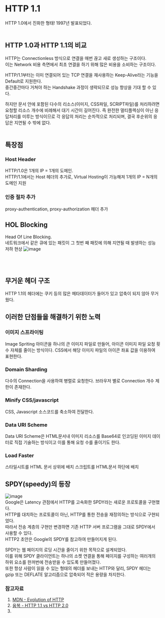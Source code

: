 # HTTP 1.1 
HTTP 1.0에서 진화한 형태! 1997년 발표되었다.
<br/><br/>
## HTTP 1.0과 HTTP 1.1의 비교
HTTP는 Connectionless 방식으로 연결을 매번 끊고 새로 생성하는 구조이다.   
이는 Network 비용 측면에서 최초 연결을 하기 위해 많은 비용을 소비하는 구조이다.   
   
HTTP/1.1부터는 이미 연결되어 있는 TCP 연결을 재사용하는 Keep-Alive라는 기능을 Default로 지원한다.   
중간중간마다 거쳐야 하는 Handshake 과정이 생략되므로 성능 향상을 기대 할 수 있다.
   
하지만 문서 안에 포함된 다수의 리소스(이미지, CSS파일, SCRIPT파일)를 처리하려면 요청할 리소스 개수에 비례해서 대기 시간이 길어진다.
즉 완전한 멀티플렉싱이 아닌 응답처리를 미루는 방식이므로 각 응답의 처리는 순차적으로 처리되며, 결국 후순위의 응답은 지연될 수 밖에 없다.
<br/><br/>

## 특장점
### Host Header
HTTP/1.0은 1개의 IP = 1개의 도메인.  
HTTP/1.1에서는 Host 헤더의 추가로, Virtual Hosting이 가능해져 1개의 IP = N개의 도메인 지원     
   
### 인증 절차 추가   
proxy-authentication, proxy-authorization 헤더 추가   
    
## HOL Blocking  
Head Of Line Blocking.   
네트워크에서 같은 큐에 있는 패킷이 그 첫번 째 패킷에 의해 지연될 때 발생하는 성능 저하 현상
![image](https://user-images.githubusercontent.com/59358570/193714281-ac1fb5a3-a5cb-4e78-8852-b0e6f2818433.png)

<br/><br/>

## 무거운 헤더 구조  
HTTP 1.1의 헤더에는 쿠키 등의 많은 메타데이터가 들어가 있고 압축이 되지 않아 무거웠다.

   
## 이러한 단점들을 해결하기 위한 노력
### 이미지 스프라이팅   
Image Spriting 아이콘을 하나의 큰 이미지 파일로 만들어, 아이콘 이미지 파일 요청 횟수 자체를 줄이는 방식이다. 
CSS에서 해당 이미지 파일의 아이콘 좌표 값을 이용하여 표현한다. 
   
### Domain Sharding 
다수의 Connection을 사용하여 병렬로 요청한다. 브라우저 별로 Connection 개수 제한이 존재한다. 
   
### Minify CSS/javascript
CSS, Javascript 소스코드를 축소하여 전달한다.
   
### Data URI Scheme 
Data URI Scheme은 HTML문서내 이미지 리소스를 Base64로 인코딩된 이미지 데이터로 직접 기술하는 방식이고 이를 통해 요청 수를 줄이기도 한다.
   
### Load Faster
스타일시트를 HTML 문서 상위에 배치 스크립트를 HTML문서 하단에 배치
   
      
## SPDY(speedy)의 등장   
![image](https://user-images.githubusercontent.com/59358570/193715188-b3efec4a-cda9-4d20-a535-24a10aaa01c6.png)   
Google은 Latency 관점에서 HTTP를 고속화한 SPDY라는 새로운 프로토콜을 구현했다.   
HTTP를 대치하는 프로토콜이 아닌, HTTP를 통한 전송을 재정의하는 방식으로 구현되었다.   
따라서 전송 계층의 구현만 변경하면 기존 HTTP 서버 프로그램을 그대로 SPDY에서 사용할 수 있다.   
HTTP2 초안은 Google의 SPDY를 참고하여 만들어지게 된다.   

SPDY는 웹 페이지의 로딩 시간을 줄이기 위한 목적으로 설계되었다.   
이를 위해 SPDY 클라이언트는 하나의 소켓 연결을 통해 페이지를 구성하는 여러개의 하위 요소를 한꺼번에 전송받을 수 있도록 만들어졌다.   
또한 항상 사람이 읽을 수 있는 형태의 헤더를 보내는 HTTP와 달리, SPDY 헤더는 gzip 또는 DEFLATE 알고리즘으로 압축되어 적은 용량을 차지한다.   
   
### 참고자료   
1. [MDN - Evolution of HTTP](https://developer.mozilla.org/ko/docs/Web/HTTP/Basics_of_HTTP/Evolution_of_HTTP)   
2. [융복 - HTTP 1.1 vs HTTP 2.0](https://ybdeveloper.tistory.com/116#toc-HTTP%202%EC%9D%98%20%ED%83%84%EC%83%9D)
3. 
